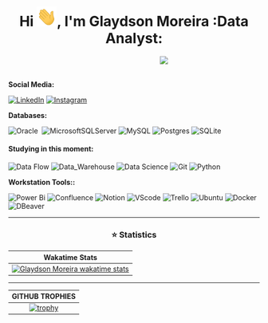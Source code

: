 <h1 align="center">Hi <img src="https://raw.githubusercontent.com/ABSphreak/ABSphreak/master/gifs/Hi.gif" width="40px" />, I'm Glaydson Moreira :Data Analyst:</h1>
<img align='right' src='https://user-images.githubusercontent.com/5713670/87202985-820dcb80-c2b6-11ea-9f56-7ec461c497c3.gif' width='200'>
<br/>
<br/>

**Social Media:**

[![LinkedIn](https://img.shields.io/badge/linkedin-%230077B5.svg?style=for-the-badge&logo=linkedin&logoColor=white)](https://www.linkedin.com/in/gmoreiraa/)
[![Instagram](https://img.shields.io/badge/Instagram-%23E4405F.svg?style=for-the-badge&logo=Instagram&logoColor=white)](https://www.instagram.com/glaymoreira/)

**Databases:**

![Oracle](https://img.shields.io/badge/Oracle-4EA94B?style=for-the-badge&logo=Oracle&logoColor=white)&nbsp;
![MicrosoftSQLServer](https://img.shields.io/badge/Microsoft%20SQL%20Server-CC2927?style=for-the-badge&logo=microsoft%20sql%20server&logoColor=white)
![MySQL](https://img.shields.io/badge/mysql-4479A1.svg?style=for-the-badge&logo=mysql&logoColor=white)
![Postgres](https://img.shields.io/badge/postgres-%23316192.svg?style=for-the-badge&logo=postgresql&logoColor=white)
![SQLite](https://img.shields.io/badge/sqlite-%2307405e.svg?style=for-the-badge&logo=sqlite&logoColor=white)

#### Studying in this moment:

![Data Flow](https://img.shields.io/badge/Data_Flow-4285F4?style=for-the-badge&logo=Data_Flow&logoColor=white)
![Data_Warehouse](https://img.shields.io/badge/Data_Warehouse-E44C30?style=for-the-badge&logo=Data_Warehouse&logoColor=white)
![Data Science](https://img.shields.io/badge/Data_Science-4285F4?style=for-the-badge&logo=Data_Science&logoColor=white)
![Git](https://img.shields.io/badge/GIT-E44C30?style=for-the-badge&logo=git&logoColor=white)
![Python](https://img.shields.io/badge/python-3670A0?style=for-the-badge&logo=python&logoColor=ffdd54)

**Workstation Tools::**

![Power Bi](https://img.shields.io/badge/power_bi-F2C811?style=for-the-badge&logo=powerbi&logoColor=black)
![Confluence](https://img.shields.io/badge/confluence-%23172BF4.svg?style=for-the-badge&logo=confluence&logoColor=white)
![Notion](https://img.shields.io/badge/Notion-%23000000.svg?style=for-the-badge&logo=notion&logoColor=white)
![VScode](https://img.shields.io/badge/vscode-4285F4?style=for-the-badge&logo=vscode&logoColor=white)
![Trello](https://img.shields.io/badge/Trello-4A154B?style=for-the-badge&logo=trello&logoColor=white)
![Ubuntu](https://img.shields.io/badge/Ubuntu-E95420?style=for-the-badge&logo=ubuntu&logoColor=white)
![Docker](https://img.shields.io/badge/docker-%230db7ed.svg?style=for-the-badge&logo=docker&logoColor=white)
![DBeaver](https://img.shields.io/badge/DBeaver-E95420?style=for-the-badge&logo=DBeaver&logoColor=white)
<br/>

---

<h3 align="center">⭐  Statistics</h3>
  
|Wakatime Stats|
|:---:|
|[![Glaydson Moreira wakatime stats](https://github-readme-stats.vercel.app/api/wakatime?username=glaydson-moreira&layout=compact)](https://github.com/anuraghazra/github-readme-stats)|

</div>

---

<div align="center">
  
|GITHUB TROPHIES|
|:---:|
|[![trophy](https://github-profile-trophy.vercel.app/?username=glaydson-moreira&theme=darkhub&row=1&column=7)](https://github.com/ryo-ma/github-profile-trophy)|

</div>
